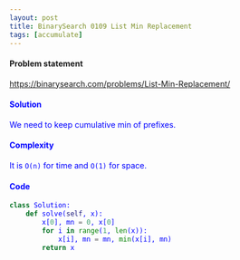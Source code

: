 ```yaml
---
layout: post
title: BinarySearch 0109 List Min Replacement
tags: [accumulate]
---
```


#### Problem statement

<a href="https://binarysearch.com/problems/List-Min-Replacement/"> <font color = blue>https://binarysearch.com/problems/List-Min-Replacement/

#### Solution
We need to keep cumulative min of prefixes.

#### Complexity
It is `O(n)` for time and `O(1)` for space.

#### Code
```python
class Solution:
    def solve(self, x):
        x[0], mn = 0, x[0]
        for i in range(1, len(x)):
            x[i], mn = mn, min(x[i], mn)
        return x
```
